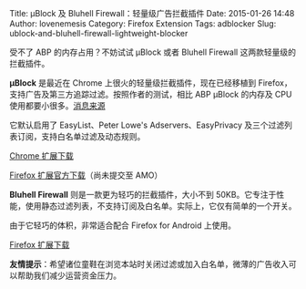 Title: µBlock 及 Bluhell Firewall：轻量级广告拦截插件
Date: 2015-01-26 14:48
Author: lovenemesis
Category: Firefox Extension
Tags: adblocker
Slug: ublock-and-bluhell-firewall-lightweight-blocker

受不了 ABP 的内存占用？不妨试试 µBlock 或者 Bluhell Firewall
这两款轻量级的拦截插件。

**µBlock** 是最近在 Chrome 上很火的轻量级拦截插件，现在已经移植到
Firefox，支持广告及第三方追踪过滤。按照作者的测试，相比 ABP µBlock
的内存及 CPU
使用都要小很多。[消息来源](https://twitter.com/ivenvd/status/559565374132219906)

它默认启用了 EasyList、Peter Lowe's Adservers、EasyPrivacy
及三个过滤列表订阅，支持白名单过滤及动态规则。

[Chrome
扩展下载](https://chrome.google.com/webstore/detail/cjpalhdlnbpafiamejdnhcphjbkeiagm)

[Firefox
扩展官方下载](https://github.com/gorhill/uBlock/releases)（尚未提交至
AMO）

**Bluhell Firewall** 则是一款更为轻巧的拦截插件，大小不到
50KB。它专注于性能，使用静态过滤列表，不支持订阅及白名单。实际上，它仅有简单的一个开关。

由于它轻巧的体积，非常适合配合 Firefox for Android 上使用。

[Firefox
扩展下载](https://addons.mozilla.org/en-US/firefox/addon/bluhell-firewall/?src=api)

**友情提示**：希望诸位童鞋在浏览本站时关闭过滤或加入白名单，微薄的广告收入可以帮助我们减少运营资金压力。
